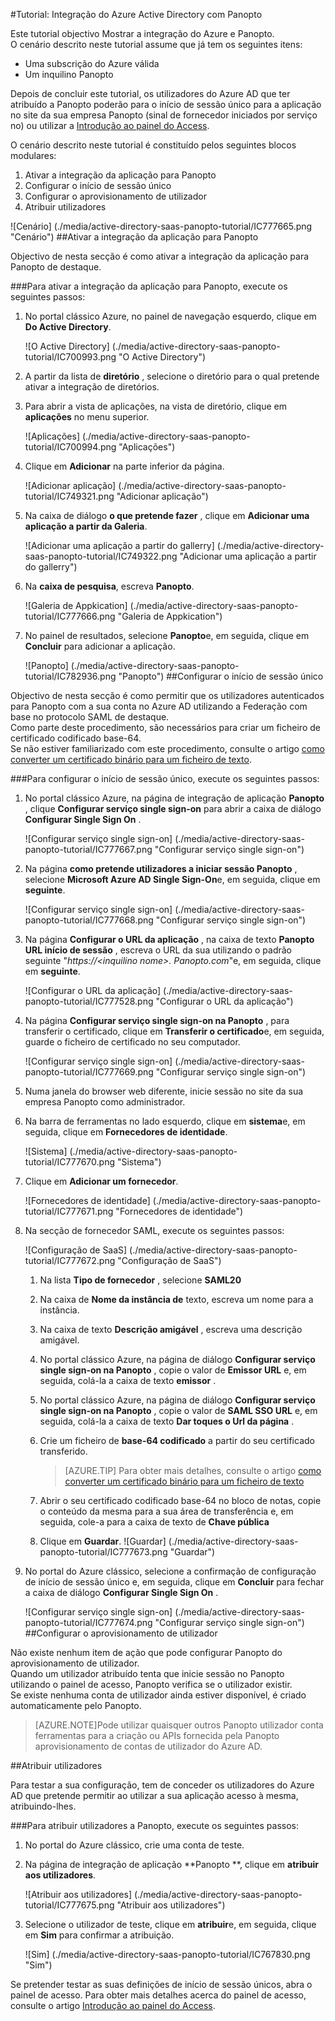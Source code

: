 <properties 
    pageTitle="Tutorial: Integração do Azure Active Directory com Panopto | Microsoft Azure" 
    description="Saiba como utilizar Panopto com o Azure Active Directory para permitir o início de sessão único, aprovisionamento automatizado e mais!" 
    services="active-directory" 
    authors="jeevansd"  
    documentationCenter="na" 
    manager="femila"/>
<tags 
    ms.service="active-directory" 
    ms.devlang="na" 
    ms.topic="article" 
    ms.tgt_pltfrm="na" 
    ms.workload="identity" 
    ms.date="09/29/2016" 
    ms.author="jeedes" />

#<a name="tutorial-azure-active-directory-integration-with-panopto"></a>Tutorial: Integração do Azure Active Directory com Panopto
  
Este tutorial objectivo Mostrar a integração do Azure e Panopto.  
O cenário descrito neste tutorial assume que já tem os seguintes itens:

-   Uma subscrição do Azure válida
-   Um inquilino Panopto
  
Depois de concluir este tutorial, os utilizadores do Azure AD que ter atribuído a Panopto poderão para o início de sessão único para a aplicação no site da sua empresa Panopto (sinal de fornecedor iniciados por serviço no) ou utilizar a [Introdução ao painel do Access](active-directory-saas-access-panel-introduction.md).
  
O cenário descrito neste tutorial é constituído pelos seguintes blocos modulares:

1.  Ativar a integração da aplicação para Panopto
2.  Configurar o início de sessão único
3.  Configurar o aprovisionamento de utilizador
4.  Atribuir utilizadores

![Cenário] (./media/active-directory-saas-panopto-tutorial/IC777665.png "Cenário")
##<a name="enabling-the-application-integration-for-panopto"></a>Ativar a integração da aplicação para Panopto
  
Objectivo de nesta secção é como ativar a integração da aplicação para Panopto de destaque.

###<a name="to-enable-the-application-integration-for-panopto-perform-the-following-steps"></a>Para ativar a integração da aplicação para Panopto, execute os seguintes passos:

1.  No portal clássico Azure, no painel de navegação esquerdo, clique em **Do Active Directory**.

    ![O Active Directory] (./media/active-directory-saas-panopto-tutorial/IC700993.png "O Active Directory")

2.  A partir da lista de **diretório** , selecione o diretório para o qual pretende ativar a integração de diretórios.

3.  Para abrir a vista de aplicações, na vista de diretório, clique em **aplicações** no menu superior.

    ![Aplicações] (./media/active-directory-saas-panopto-tutorial/IC700994.png "Aplicações")

4.  Clique em **Adicionar** na parte inferior da página.

    ![Adicionar aplicação] (./media/active-directory-saas-panopto-tutorial/IC749321.png "Adicionar aplicação")

5.  Na caixa de diálogo **o que pretende fazer** , clique em **Adicionar uma aplicação a partir da Galeria**.

    ![Adicionar uma aplicação a partir do gallerry] (./media/active-directory-saas-panopto-tutorial/IC749322.png "Adicionar uma aplicação a partir do gallerry")

6.  Na **caixa de pesquisa**, escreva **Panopto**.

    ![Galeria de Appkication] (./media/active-directory-saas-panopto-tutorial/IC777666.png "Galeria de Appkication")

7.  No painel de resultados, selecione **Panopto**e, em seguida, clique em **Concluir** para adicionar a aplicação.

    ![Panopto] (./media/active-directory-saas-panopto-tutorial/IC782936.png "Panopto")
##<a name="configuring-single-sign-on"></a>Configurar o início de sessão único
  
Objectivo de nesta secção é como permitir que os utilizadores autenticados para Panopto com a sua conta no Azure AD utilizando a Federação com base no protocolo SAML de destaque.  
Como parte deste procedimento, são necessários para criar um ficheiro de certificado codificado base-64.  
Se não estiver familiarizado com este procedimento, consulte o artigo [como converter um certificado binário para um ficheiro de texto](http://youtu.be/PlgrzUZ-Y1o).

###<a name="to-configure-single-sign-on-perform-the-following-steps"></a>Para configurar o início de sessão único, execute os seguintes passos:

1.  No portal clássico Azure, na página de integração de aplicação **Panopto** , clique **Configurar serviço single sign-on** para abrir a caixa de diálogo **Configurar Single Sign On** .

    ![Configurar serviço single sign-on] (./media/active-directory-saas-panopto-tutorial/IC777667.png "Configurar serviço single sign-on")

2.  Na página **como pretende utilizadores a iniciar sessão Panopto** , selecione **Microsoft Azure AD Single Sign-On**e, em seguida, clique em **seguinte**.

    ![Configurar serviço single sign-on] (./media/active-directory-saas-panopto-tutorial/IC777668.png "Configurar serviço single sign-on")

3.  Na página **Configurar o URL da aplicação** , na caixa de texto **Panopto URL início de sessão** , escreva o URL da sua utilizando o padrão seguinte "*https://\<inquilino nome\>. Panopto.com*"e, em seguida, clique em **seguinte**.

    ![Configurar o URL da aplicação] (./media/active-directory-saas-panopto-tutorial/IC777528.png "Configurar o URL da aplicação")

4.  Na página **Configurar serviço single sign-on na Panopto** , para transferir o certificado, clique em **Transferir o certificado**e, em seguida, guarde o ficheiro de certificado no seu computador.

    ![Configurar serviço single sign-on] (./media/active-directory-saas-panopto-tutorial/IC777669.png "Configurar serviço single sign-on")

5.  Numa janela do browser web diferente, inicie sessão no site da sua empresa Panopto como administrador.

6.  Na barra de ferramentas no lado esquerdo, clique em **sistema**e, em seguida, clique em **Fornecedores de identidade**.

    ![Sistema] (./media/active-directory-saas-panopto-tutorial/IC777670.png "Sistema")

7.  Clique em **Adicionar um fornecedor**.

    ![Fornecedores de identidade] (./media/active-directory-saas-panopto-tutorial/IC777671.png "Fornecedores de identidade")

8.  Na secção de fornecedor SAML, execute os seguintes passos:

    ![Configuração de SaaS] (./media/active-directory-saas-panopto-tutorial/IC777672.png "Configuração de SaaS")

    1.  Na lista **Tipo de fornecedor** , selecione **SAML20**
    2.  Na caixa de **Nome da instância de** texto, escreva um nome para a instância.
    3.  Na caixa de texto **Descrição amigável** , escreva uma descrição amigável.
    4.  No portal clássico Azure, na página de diálogo **Configurar serviço single sign-on na Panopto** , copie o valor de **Emissor URL** e, em seguida, colá-la a caixa de texto **emissor** .
    5.  No portal clássico Azure, na página de diálogo **Configurar serviço single sign-on na Panopto** , copie o valor de **SAML SSO URL** e, em seguida, colá-la a caixa de texto **Dar toques o Url da página** .
    6.  Crie um ficheiro de **base-64 codificado** a partir do seu certificado transferido.  

        >[AZURE.TIP] Para obter mais detalhes, consulte o artigo [como converter um certificado binário para um ficheiro de texto](http://youtu.be/PlgrzUZ-Y1o)

    7.  Abrir o seu certificado codificado base-64 no bloco de notas, copie o conteúdo da mesma para a sua área de transferência e, em seguida, cole-a para a caixa de texto de **Chave pública**
    8.  Clique em **Guardar**.
        ![Guardar] (./media/active-directory-saas-panopto-tutorial/IC777673.png "Guardar")

9.  No portal do Azure clássico, selecione a confirmação de configuração de início de sessão único e, em seguida, clique em **Concluir** para fechar a caixa de diálogo **Configurar Single Sign On** .

    ![Configurar serviço single sign-on] (./media/active-directory-saas-panopto-tutorial/IC777674.png "Configurar serviço single sign-on")
##<a name="configuring-user-provisioning"></a>Configurar o aprovisionamento de utilizador
  
Não existe nenhum item de ação que pode configurar Panopto do aprovisionamento de utilizador.  
Quando um utilizador atribuído tenta que inicie sessão no Panopto utilizando o painel de acesso, Panopto verifica se o utilizador existir.  
Se existe nenhuma conta de utilizador ainda estiver disponível, é criado automaticamente pelo Panopto.

>[AZURE.NOTE]Pode utilizar quaisquer outros Panopto utilizador conta ferramentas para a criação ou APIs fornecida pela Panopto aprovisionamento de contas de utilizador do Azure AD.

##<a name="assigning-users"></a>Atribuir utilizadores
  
Para testar a sua configuração, tem de conceder os utilizadores do Azure AD que pretende permitir ao utilizar a sua aplicação acesso à mesma, atribuindo-lhes.

###<a name="to-assign-users-to-panopto-perform-the-following-steps"></a>Para atribuir utilizadores a Panopto, execute os seguintes passos:

1.  No portal do Azure clássico, crie uma conta de teste.

2.  Na página de integração de aplicação **Panopto **, clique em **atribuir aos utilizadores**.

    ![Atribuir aos utilizadores] (./media/active-directory-saas-panopto-tutorial/IC777675.png "Atribuir aos utilizadores")

3.  Selecione o utilizador de teste, clique em **atribuir**e, em seguida, clique em **Sim** para confirmar a atribuição.

    ![Sim] (./media/active-directory-saas-panopto-tutorial/IC767830.png "Sim")
  
Se pretender testar as suas definições de início de sessão únicos, abra o painel de acesso. Para obter mais detalhes acerca do painel de acesso, consulte o artigo [Introdução ao painel do Access](active-directory-saas-access-panel-introduction.md).